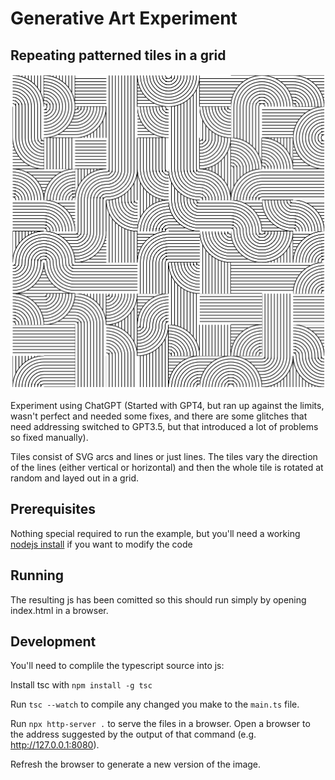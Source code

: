 # Generative Art Experiment
## Repeating patterned tiles in a grid

![Example Image](https://github.com/MarkJB/patterned-grid/blob/master/images/mostly-working-example-001.png)

Experiment using ChatGPT (Started with GPT4, but ran up against the limits, wasn't perfect and needed some fixes, and there are some glitches that need addressing switched to GPT3.5, but that introduced a lot of problems so fixed manually).

Tiles consist of SVG arcs and lines or just lines. The tiles vary the direction of the lines (either vertical or horizontal) and then the whole tile is rotated at random and layed out in a grid.

## Prerequisites

Nothing special required to run the example, but you'll need a working [nodejs install](https://nodejs.org/en) if you want to modify the code

## Running

The resulting js has been comitted so this should run simply by opening index.html in a browser.

## Development

You'll need to complile the typescript source into js:

Install tsc with `npm install -g tsc`

Run `tsc --watch` to compile any changed you make to the `main.ts` file.

Run `npx http-server .` to serve the files in a browser. Open a browser to the address suggested by the output of that command (e.g. http://127.0.0.1:8080). 

Refresh the browser to generate a new version of the image.
